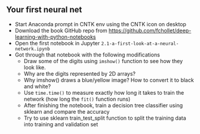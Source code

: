 ## Your first neural net
 * Start Anaconda prompt in CNTK env using the CNTK icon on desktop
 * Download the book GitHub repo from https://github.com/fchollet/deep-learning-with-python-notebooks
 * Open the first notebook in Jupyter `2.1-a-first-look-at-a-neural-network.ipynb`
 * Got through that notebook with the following modifications
   * Draw some of the digits using `imshow()` function to see how they look like.
   * Why are the digits represented by 2D arrays?
   * Why imshow() draws a blue/yellow image? How to convert it to black and white?
   * Use `time.time()` to measure exactly how long it takes to train the network (how long the `fit()` function runs)
   * After finishing the notebook, train a decision tree classifier using sklearn and compare the accuracy
   * Try to use sklearn train_test_split function to split the training data into training and validation set
